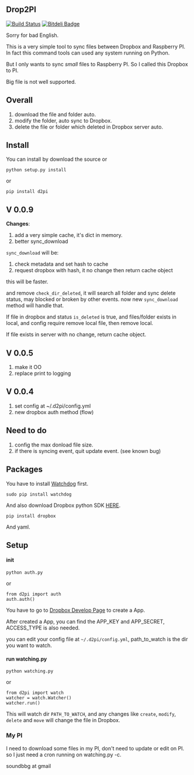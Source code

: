 ## Drop2PI ##

[![Build Status](https://travis-ci.org/GuoJing/Drop2PI.png?branch=master)](https://travis-ci.org/GuoJing/Drop2PI) [![Bitdeli Badge](https://d2weczhvl823v0.cloudfront.net/GuoJing/drop2pi/trend.png)](https://bitdeli.com/free "Bitdeli Badge")

Sorry for bad English.

This is a very simple tool to sync files between Dropbox and Raspberry PI. In fact this command tools can used any system running on Python.

But I only wants to sync *small* files to Raspberry PI. So I called this Dropbox to PI.

Big file is not well supported.

## Overall ##

1. download the file and folder auto.
2. modify the folder, auto sync to Dropbox.
3. delete the file or folder which deleted in Dropbox server auto.


## Install ##

You can install by download the source or

	python setup.py install
	
or

	pip install d2pi

## V 0.0.9 ##

**Changes**:

1. add a very simple cache, it's dict in memory.
2. better sync_download

`sync_download` will be:

1. check metadata and set hash to cache
2. request dropbox with hash, it no change then return cache object

this will be faster.

and remove `check_dir_deleted`, it will search all folder and sync delete status, may blocked or broken by other events. now new `sync_download` method will handle that.

If file in dropbox and status `is_deleted` is true, and files/folder exists in local, and config require remove local file, then remove local.

If file exists in server with no change, return cache object.

## V 0.0.5 ##

1. make it OO
2. replace print to logging

## V 0.0.4 ##

1. set config at ~/.d2pi/config.yml
2. new dropbox auth method (flow)


## Need to do ##

1. config the max donload file size.
2. if there is syncing event, quit update event. (see known bug)


## Packages ##

You have to install [Watchdog](https://github.com/gorakhargosh/watchdog) first.

	sudo pip install watchdog

And also download Dropbox python SDK [HERE](https://www.dropbox.com/developers/core/sdk).

	pip install dropbox

And yaml.

## Setup ##


#### init ####

	python auth.py 

or

	from d2pi import auth
	auth.auth()


You have to go to [Dropbox Develop Page](https://www.dropbox.com/developers/apps) to create a App.

After created a App, you can find the APP_KEY and APP_SECRET, ACCESS_TYPE is also needed.

you can edit your config file at `~/.d2pi/config.yml`, path_to_watch is the dir you want to watch.


#### run watching.py ####

	python watching.py
	
or

	from d2pi import watch
	watcher = watch.Watcher()
	watcher.run()

This will watch dir `PATH_TO_WATCH`, and any changes like `create`, `modify`, `delete` and `move` will change the file in Dropbox.

### My PI ###

I need to download some files in my PI, don't need to update or edit on PI. so I just need a cron running on watching.py -c.

soundbbg at gmail
